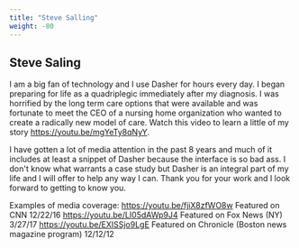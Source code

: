 ```yaml
---
title: "Steve Salling"
weight: -80
---
```


## Steve Saling 

I am a big fan of technology and I use Dasher for hours every day. I began preparing for life as a quadriplegic immediately after my diagnosis. I was horrified by the long term care options that were available and was fortunate to meet the CEO of a nursing home organization who wanted to create a radically new model of care. Watch this video to learn a little of my story https://youtu.be/mgYeTy8qNyY.

I have gotten a lot of media attention in the past 8 years and much of it includes at least a snippet of Dasher because the interface is so bad ass. I don't know what warrants a case study but Dasher is an integral part of my life and I will offer to help any way I can. Thank you for your work and I look forward to getting to know you.

Examples of media coverage:
https://youtu.be/fjiX8zfWO8w Featured on CNN 12/22/16
https://youtu.be/LI05dAWp9J4 Featured on Fox News (NY) 3/27/17
https://youtu.be/EXISSjo9LgE Featured on Chronicle (Boston news magazine program) 12/12/12